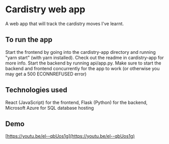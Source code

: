 # Cardistry web app

A web app that will track the cardistry moves I've learnt.


## To run the app

Start the frontend by going into the cardistry-app directory and running "yarn start" (with yarn installed). Check out the readme in cardistry-app for more info. Start the backend by running api/app.py. Make sure to start the backend and frontend concurrently for the app to work (or otherwise you may get a 500 ECONNREFUSED error)


## Technologies used

React (JavaScript) for the frontend, Flask (Python) for the backend, Microsoft Azure for SQL database hosting

## Demo

[https://youtu.be/el--qbUos1g](https://youtu.be/el--qbUos1g)
